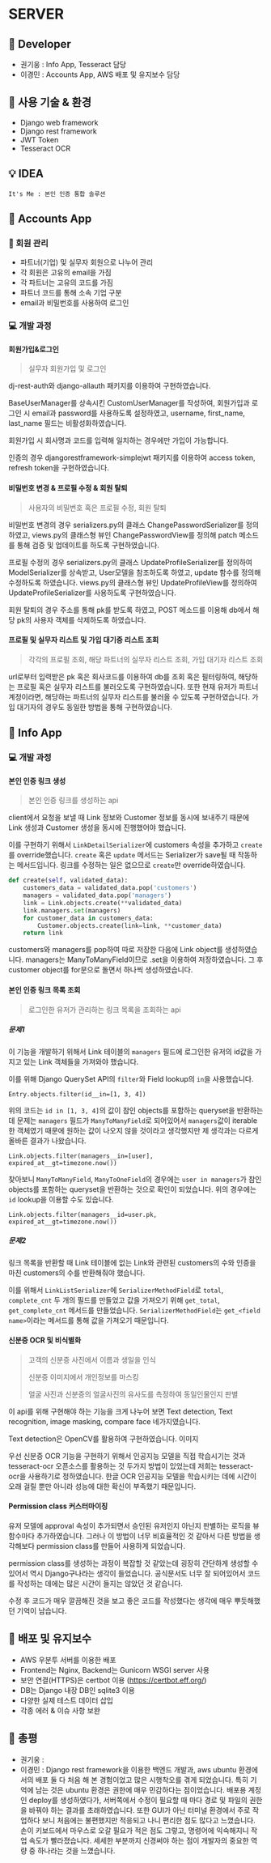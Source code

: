 # SERVER

## 👨‍ Developer

- 권기웅 : Info App, Tesseract 담당
- 이경민 : Accounts App, AWS 배포 및 유지보수 담당



## 📑 사용 기술 & 환경

- Django web framework
- Django rest framework
- JWT Token
- Tesseract OCR



## 💡 IDEA

```
It's Me : 본인 인증 통합 솔루션
```

## 

## 📑 Accounts App

### 📃 회원 관리

- 파트너(기업) 및 실무자 회원으로 나누어 관리
- 각 회원은 고유의 email을 가짐
- 각 파트너는 고유의 코드를 가짐
- 파트너 코드를 통해 소속 기업 구분
- email과 비밀번호를 사용하여 로그인

### 💻 개발 과정

#### 회원가입&로그인

> 실무자 회원가입 및 로그인

dj-rest-auth와 django-allauth 패키지를 이용하여 구현하였습니다.

BaseUserManager를 상속시킨 CustomUserManager를 작성하여, 회원가입과 로그인 시 email과 password를 사용하도록 설정하였고, username, first_name, last_name 필드는 비활성화하였습니다. 

회원가입 시 회사명과 코드를 입력해 일치하는 경우에만 가입이 가능합니다. 

인증의 경우 djangorestframework-simplejwt 패키지를 이용하여 access token, refresh token을 구현하였습니다.

#### 비밀번호 변경 & 프로필 수정 & 회원 탈퇴

> 사용자의 비밀번호 혹은 프로필 수정, 회원 탈퇴

비밀번호 변경의 경우 serializers.py의 클래스 ChangePasswordSerializer를 정의하였고, views.py의 클래스형 뷰인 ChangePasswordView를 정의해 patch 메소드를 통해 검증 및 업데이트를 하도록 구현하였습니다.

프로필 수정의 경우 serializers.py의 클래스 UpdateProfileSerializer를 정의하여 ModelSerializer를 상속받고, User모델을 참조하도록 하였고, update 함수를 정의해 수정하도록 하였습니다. views.py의 클래스형 뷰인 UpdateProfileView를 정의하여 UpdateProfileSerializer를 사용하도록 구현하였습니다.

회원 탈퇴의 경우 주소를 통해 pk를 받도록 하였고, POST 메소드를 이용해 db에서 해당 pk의 사용자 객체를 삭제하도록 하였습니다. 

#### 프로필 및 실무자 리스트 및 가입 대기중 리스트 조회

> 각각의 프로필 조회, 해당 파트너의 실무자 리스트 조회, 가입 대기자 리스트 조회

url로부터 입력받은 pk 혹은 회사코드를 이용하여 db를 조회 혹은 필터링하여, 해당하는 프로필 혹은 실무자 리스트를 불러오도록 구현하였습니다. 또한 현재 유저가 파트너 계정이라면, 해당하는 파트너의 실무자 리스트를 불러올 수 있도록 구현하였습니다. 가입 대기자의 경우도 동일한 방법을 통해 구현하였습니다.



## 📑 Info App

### 💻 개발 과정

#### 본인 인증 링크 생성

> 본인 인증 링크를 생성하는 api

client에서 요청을 보낼 때 Link 정보와 Customer 정보를 동시에 보내주기 때문에 Link 생성과 Customer 생성을 동시에 진행했어야 했습니다.

이를 구현하기 위해서 `LinkDetailSerializer`에 customers 속성을 추가하고 `create`를 override했습니다. `create` 혹은 `update` 메서드는 Serializer가 save될 때 작동하는 메서드입니다. 링크를 수정하는 일은 없으므로 `create`만 override하였습니다. 

```python
def create(self, validated_data):
    customers_data = validated_data.pop('customers')
    managers = validated_data.pop('managers')
    link = Link.objects.create(**validated_data)
    link.managers.set(managers)
    for customer_data in customers_data:
        Customer.objects.create(link=link, **customer_data)
    return link
```

customers와 managers를 pop하여 따로 저장한 다음에 Link object를 생성하였습니다. managers는 ManyToManyField이므로 .set을 이용하여 저장하였습니다. 그 후 customer object를 for문으로 돌면서 하나씩 생성하였습니다.



#### 본인 인증 링크 목록 조회

> 로그인한 유저가 관리하는 링크 목록을 조회하는 api

##### 문제1

이 기능을 개발하기 위해서 Link 테이블의 `managers` 필드에 로그인한 유저의 id값을 가지고 있는 Link 객체들을 가져와야 했습니다.

이를 위해 Django QuerySet API의 `filter`와 Field lookup의 `in`을 사용했습니다.

```django
Entry.objects.filter(id__in=[1, 3, 4])
```

위의 코드는 `id in [1, 3, 4]`의 값이 참인 objects를 포함하는 queryset을 반환하는데 문제는 `managers` 필드가 `ManyToManyField`로 되어있어서 `managers`값이 iterable한 객체였기 때문에 원하는 값이 나오지 않을 것이라고 생각했지만 제 생각과는 다르게 올바른 결과가 나왔습니다.

```
Link.objects.filter(managers__in=[user], expired_at__gt=timezone.now())
```

찾아보니 `ManyToManyField`, `ManyToOneField`의 경우에는 `user in managers`가 참인 objects를 포함하는 queryset을 반환하는 것으로 확인이 되었습니다. 위의 경우에는 `id` lookup을 이용할 수도 있습니다.

```
Link.objects.filter(managers__id=user.pk, expired_at__gt=timezone.now())
```

##### 문제2

링크 목록을 반환할 때 Link 테이블에 없는 Link와 관련된 customers의 수와 인증을 마친 customers의 수를 반환해줘야 했습니다.

이를 위해서 `LinkListSerializer`에 `SerializerMethodField`로 `total`, `complete_cnt` 두 개의 필드를 만들었고 값을 가져오기 위해 `get_total`, `get_complete_cnt` 메서드를 만들었습니다. `SerializerMethodField`는 `get_<field name>`이라는 메서드를 통해 값을 가져오기 때문입니다.



#### 신분증 OCR 및 비식별화

> 고객의 신분증 사진에서 이름과 생일을 인식
>
> 신분증 이미지에서 개인정보를 마스킹
>
> 얼굴 사진과 신분증의 얼굴사진의 유사도를 측정하여 동일인물인지 판별

이 api를 위해 구현해야 하는 기능을 크게 나누어 보면 Text detection, Text recognition, image masking, compare face 네가지였습니다.

Text detection은 OpenCV를 활용하여 구현하였습니다. 이미지 

우선 신분증 OCR 기능을 구현하기 위해서 인공지능 모델을 직접 학습시기는 것과 tesseract-ocr 오픈소스를 활용하는 것 두가지 방법이 있었는데 저희는 tesseract-ocr을 사용하기로 정하였습니다. 한글 OCR 인공지능 모델을 학습시키는 데에 시간이 오래 걸릴 뿐만 아니라 성능에 대한 확신이 부족했기 때문입니다. 



#### Permission class 커스터마이징

유저 모델에 approval 속성이 추가되면서 승인된 유저인지 아닌지 판별하는 로직을 뷰함수마다 추가하였습니다. 그러나 이 방법이 너무 비효율적인 것 같아서 다른 방법을 생각해보다 permission class를 만들어 사용하게 되었습니다.

permission class를 생성하는 과정이 복잡할 것 같았는데 굉장히 간단하게 생성할 수 있어서 역시 Django구나라는 생각이 들었습니다. 공식문서도 너무 잘 되어있어서 코드를 작성하는 데에는 많은 시간이 들지는 않았던 것 같습니다. 

수정 후 코드가 매우 깔끔해진 것을 보고 좋은 코드를 작성했다는 생각에 매우 뿌듯해했던 기억이 남습니다.



## 📑 배포 및 유지보수

- AWS 우분투 서버를 이용한 배포
- Frontend는 Nginx, Backend는 Gunicorn WSGI server 사용
- 보안 연결(HTTPS)은 certbot 이용 (https://certbot.eff.org/)
- DB는 Django 내장 DB인 sqlite3 이용
- 다양한 실제 테스트 데이터 삽입
- 각종 에러 & 이슈 사항 보완



## 📑 총평

- 권기웅 : 
- 이경민 : Django rest framework을 이용한 백엔드 개발과, aws ubuntu 환경에서의 배포 둘 다 처음 해 본 경험이었고 많은 시행착오를 겪게 되었습니다. 특히 기억에 남는 것은 ubuntu 환경은 권한에 매우 민감하다는 점이었습니다. 배포용 계정인 deploy를 생성하였다가, 서버쪽에서 수정이 필요할 때 마다 경로 및 파일의 권한을 바꿔야 하는 결과를 초래하였습니다. 또한 GUI가 아닌 터미널 환경에서 주로 작업하다 보니 처음에는 불편했지만 적응되고 나니 편리한 점도 많다고 느꼈습니다. 손이 키보드에서 마우스로 오갈 필요가 적은 점도 그렇고, 명령어에 익숙해지니 작업 속도가 빨라졌습니다. 세세한 부분까지 신경써야 하는 점이 개발자의 중요한 역량 중 하나라는 것을 느꼈습니다.
